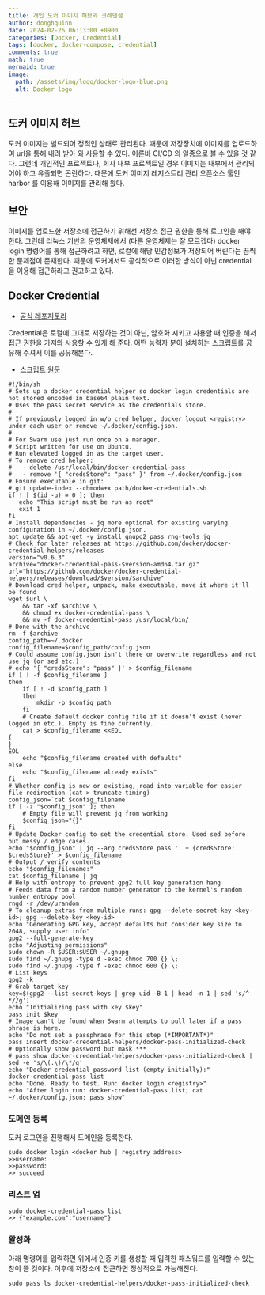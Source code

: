 ```yaml
---
title: 개인 도커 이미지 허브와 크레덴셜
author: donghquinn
date: 2024-02-26 06:13:00 +0900
categories: [Docker, Credential]
tags: [docker, docker-compose, credential]
comments: true
math: true
mermaid: true
image:
  path: /assets/img/logo/docker-logo-blue.png
  alt: Docker logo
---
```


## 도커 이미지 허브

도커 이미지는 빌드되어 정적인 상태로 관리된다. 때문에 저장장치에 이미지를 업로드하여 url을 통해 내려 받아 와 사용할 수 있다. 이른바 CI/CD 의 일종으로 볼 수 있을 것 같다. 그런데 개인적인 프로젝트나, 회사 내부 프로젝트일 경우 이미지는 내부에서 관리되어야 하고 유출되면 곤란하다. 때문에 도커 이미지 레지스트리 관리 오픈소스 툴인 harbor 를 이용해 이미지를 관리해 왔다.

## 보안

이미지를 업로드한 저장소에 접근하기 위해선 저장소 접근 권한을 통해 로그인을 해야 한다. 그런데 리눅스 기반의 운영체제에서 (다른 운영체제는 잘 모르겠다) docker login 명령어를 통해 접근하려고 하면, 로컬에 해당 민감정보가 저장되어 버린다는 끔찍한 문제점이 존재한다. 때문에 도커에서도 공식적으로 이러한 방식이 아닌 credential을 이용해 접근하라고 권고하고 있다.

## Docker Credential

- [공식 레포지토리](https://github.com/docker/docker-credential-helpers
)

Credential은 로컬에 그대로 저장하는 것이 아닌, 암호화 시키고 사용할 때 인증을 해서 접근 권한을 가져와 사용할 수 있게 해 준다. 어떤 능력자 분이 설치하는 스크립트를 공유해 주셔서 이를 공유해본다.

- [스크립트 원문](https://geoffhudik.com/tech/2020/09/15/docker-pass-credential-helper-on-ubuntu/)


```shell
#!/bin/sh
# Sets up a docker credential helper so docker login credentials are not stored encoded in base64 plain text.
# Uses the pass secret service as the credentials store.
#
# If previously logged in w/o cred helper, docker logout <registry> under each user or remove ~/.docker/config.json.
#
# For Swarm use just run once on a manager.
# Script written for use on Ubuntu.
# Run elevated logged in as the target user.
# To remove cred helper:
#   - delete /usr/local/bin/docker-credential-pass
#   - remove '{ "credsStore": "pass" }' from ~/.docker/config.json
# Ensure executable in git:
# git update-index --chmod=+x path/docker-credentials.sh
if ! [ $(id -u) = 0 ]; then
   echo "This script must be run as root"
   exit 1
fi
# Install dependencies - jq more optional for existing varying configuration in ~/.docker/config.json.
apt update && apt-get -y install gnupg2 pass rng-tools jq
# Check for later releases at https://github.com/docker/docker-credential-helpers/releases
version="v0.6.3"
archive="docker-credential-pass-$version-amd64.tar.gz"
url="https://github.com/docker/docker-credential-helpers/releases/download/$version/$archive"
# Download cred helper, unpack, make executable, move it where it'll be found
wget $url \
    && tar -xf $archive \
    && chmod +x docker-credential-pass \
    && mv -f docker-credential-pass /usr/local/bin/
# Done with the archive
rm -f $archive
config_path=~/.docker
config_filename=$config_path/config.json
# Could assume config.json isn't there or overwrite regardless and not use jq (or sed etc.)
# echo '{ "credsStore": "pass" }' > $config_filename
if [ ! -f $config_filename ]
then
    if [ ! -d $config_path ]
    then
        mkdir -p $config_path
    fi
    # Create default docker config file if it doesn't exist (never logged in etc.). Empty is fine currently.
    cat > $config_filename <<EOL
{
}
EOL
    echo "$config_filename created with defaults"
else
    echo "$config_filename already exists"
fi
# Whether config is new or existing, read into variable for easier file redirection (cat > truncate timing)
config_json=`cat $config_filename`
if [ -z "$config_json" ]; then
    # Empty file will prevent jq from working
    $config_json="{}"
fi
# Update Docker config to set the credential store. Used sed before but messy / edge cases.
echo "$config_json" | jq --arg credsStore pass '. + {credsStore: $credsStore}' > $config_filename
# Output / verify contents
echo "$config_filename:"
cat $config_filename | jq
# Help with entropy to prevent gpg2 full key generation hang
# Feeds data from a random number generator to the kernel's random number entropy pool
rngd -r /dev/urandom
# To cleanup extras from multiple runs: gpg --delete-secret-key <key-id>; gpg --delete-key <key-id>
echo "Generating GPG key, accept defaults but consider key size to 2048, supply user info"
gpg2 --full-generate-key
echo "Adjusting permissions"
sudo chown -R $USER:$USER ~/.gnupg
sudo find ~/.gnupg -type d -exec chmod 700 {} \;
sudo find ~/.gnupg -type f -exec chmod 600 {} \;
# List keys
gpg2 -k
# Grab target key
key=$(gpg2 --list-secret-keys | grep uid -B 1 | head -n 1 | sed 's/^ *//g')
echo "Initializing pass with key $key"
pass init $key
# Image can't be found when Swarm attempts to pull later if a pass phrase is here.
echo "Do not set a passphrase for this step (*IMPORTANT*)"
pass insert docker-credential-helpers/docker-pass-initialized-check
# Optionally show password but mask ***
# pass show docker-credential-helpers/docker-pass-initialized-check | sed -e 's/\(.\)/\*/g'
echo "Docker credential password list (empty initially):"
docker-credential-pass list
echo "Done. Ready to test. Run: docker login <registry>"
echo "After login run: docker-credential-pass list; cat ~/.docker/config.json; pass show"
```

### 도메인 등록

도커 로그인을 진행해서 도메인을 등록한다.

```shell 
sudo docker login <docker hub | registry address>
>>username:
>>password:
>> succeed
```

### 리스트 업

```shell
sudo docker-credential-pass list
>> {"example.com":"username"}
```

### 활성화

아래 명령어를 입력하면 위에서 인증 키를 생성할 때 입력한 패스워드를 입력할 수 있는 창이 뜰 것이다. 이후에 저장소에 접근하면 정상적으로 가능해진다.

```shell
sudo pass ls docker-credential-helpers/docker-pass-initialized-check
```
